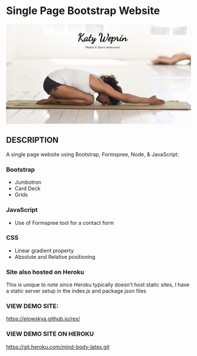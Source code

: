 <h1>Single Page Bootstrap Website</h1>
<img src="images/pilatesScreenGrab.PNG">

<h2>DESCRIPTION</h2>
<p>A single page website using Bootstrap, Formspree, Node, & JavaScript:</p>

<h3>Bootstrap</h3>
<ul>
<li>Jumbotron</li>
<li>Card Deck</li>
<li>Grids</li>
</ul>

<h3>JavaScript</h3>
<ul>
<li>Use of Formspree tool for a contact form</li>
</ul>

<h3>CSS</h3>
<ul>
<li>Linear gradient property</li>
<li>Absolute and Relative positioning</li>
</ul>

<h3>Site also hosted on Heroku </h3>
<p>This is unique to note since Heroku typically doesn't host static sites, I have a static server setup in the index.js and package.json files</p>

<h3>VIEW DEMO SITE:</h3>
<a href="https://elowskya.github.io/rex/">https://elowskya.github.io/rex/</a>

<h3>VIEW DEMO SITE ON HEROKU</h3>
<a href="https://git.heroku.com/mind-body-lates.git">https://git.heroku.com/mind-body-lates.git</a>